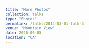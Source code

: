 ```yaml
---
title: "More Photos"
collection: talks
type: "Photos"
permalink: /talks/2014-03-01-talk-3
venue: "Mountain View"
date: 2020-06-05
location: "CA"
---
```




